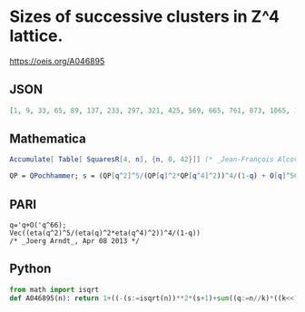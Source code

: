 # Sizes of successive clusters in Z^4 lattice\.
https://oeis.org/A046895
## JSON
```JSON
[1, 9, 33, 65, 89, 137, 233, 297, 321, 425, 569, 665, 761, 873, 1065, 1257, 1281, 1425, 1737, 1897, 2041, 2297, 2585, 2777, 2873, 3121, 3457, 3777, 3969, 4209, 4785, 5041, 5065, 5449, 5881, 6265, 6577, 6881, 7361, 7809, 7953, 8289, 9057]
```
## Mathematica
```Mathematica
Accumulate[ Table[ SquaresR[4, n], {n, 0, 42}]] (* _Jean-François Alcover_, May 11 2012 *)
```
```Mathematica
QP = QPochhammer; s = (QP[q^2]^5/(QP[q]^2*QP[q^4]^2))^4/(1-q) + O[q]^50; CoefficientList[s, q] (* _Jean-François Alcover_, Nov 25 2015, after _Joerg Arndt_ *)
```
## PARI
```PARI
q='q+O('q^66);
Vec((eta(q^2)^5/(eta(q)^2*eta(q^4)^2))^4/(1-q))
/* _Joerg Arndt_, Apr 08 2013 */
```
## Python
```Python
from math import isqrt
def A046895(n): return 1+((-(s:=isqrt(n))**2*(s+1)+sum((q:=n//k)*((k<<1)+q+1) for k in range(1,s+1))&-1)<<2)+(((t:=isqrt(m:=n>>2))**2*(t+1)-sum((q:=m//k)*((k<<1)+q+1) for k in range(1,t+1))&-1)<<4) # _Chai Wah Wu_, Jun 21 2024
```
